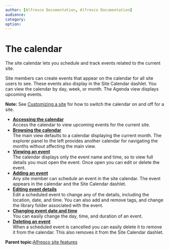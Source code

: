 ```yaml
---
author: [Alfresco Documentation, Alfresco Documentation]
audience: 
category: 
option: 
---
```


# The calendar

The site calendar lets you schedule and track events related to the current site.

Site members can create events that appear on the calendar for all site users to see. These events also display in the Site Calendar dashlet. You can view the calendar by day, week, or month. The Agenda view displays upcoming events.

**Note:** See [Customizing a site](../tasks/site-customize.md) for how to switch the calendar on and off for a site.

-   **[Accessing the calendar](../tasks/calendar-page-access.md)**  
Access the calendar to view upcoming events for the current site.
-   **[Browsing the calendar](../tasks/calendar-page-browse.md)**  
The main view defaults to a calendar displaying the current month. The explorer panel to the left provides another calendar for navigating the months without affecting the main view.
-   **[Viewing an event](../tasks/calendar-event-view.md)**  
The calendar displays only the event name and time, so to view full details you must open the event. Once open you can edit or delete the event.
-   **[Adding an event](../tasks/calendar-event-add.md)**  
Any site member can schedule an event in the site calendar. The event appears in the calendar and the Site Calendar dashlet.
-   **[Editing event details](../tasks/calendar-event-edit.md)**  
Edit a scheduled event to change any of the details, including the location, date, and time. You can also add and remove tags, and change the library folder associated with the event.
-   **[Changing event date and time](../tasks/calendar-event-edit-datetime.md)**  
You can easily change the day, time, and duration of an event.
-   **[Deleting an event](../tasks/calendar-event-delete.md)**  
When a scheduled event is cancelled you can easily delete it to remove it from the calendar. This also removes it from the Site Calendar dashlet.

**Parent topic:**[Alfresco site features](../concepts/alfresco-features.md)

